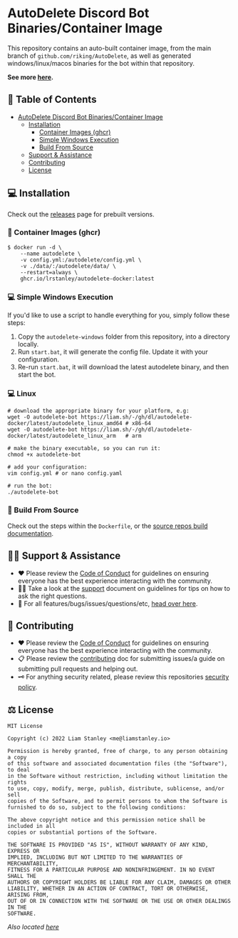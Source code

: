 # AutoDelete Discord Bot Binaries/Container Image

This repository contains an auto-built container image, from the main branch of `github.com/riking/AutoDelete`, as
well as generated windows/linux/macos binaries for the bot within that repository.

**See more [here](https://github.com/riking/AutoDelete).**

<!-- template:begin:toc -->
<!-- do not edit anything in this "template" block, its auto-generated -->
## :link: Table of Contents

- [AutoDelete Discord Bot Binaries/Container Image](#autodelete-discord-bot-binariescontainer-image)
  - [Installation](#computer-installation)
    - [Container Images (ghcr)](#whale-container-images-ghcr)
    - [Simple Windows Execution](#computer-simple-windows-execution)
    - [Build From Source](#toolbox-build-from-source)
  - [Support &amp; Assistance](#raising_hand_man-support--assistance)
  - [Contributing](#handshake-contributing)
  - [License](#balance_scale-license)
<!-- template:end:toc -->

## :computer: Installation

Check out the [releases](https://github.com/lrstanley/autodelete-docker/releases)
page for prebuilt versions.

### :whale: Container Images (ghcr)

```console
$ docker run -d \
    --name autodelete \
    -v config.yml:/autodelete/config.yml \
    -v ./data/:/autodelete/data/ \
    --restart=always \
    ghcr.io/lrstanley/autodelete-docker:latest
```

### :computer: Simple Windows Execution

If you'd like to use a script to handle everything for you, simply follow these steps:

1. Copy the `autodelete-windows` folder from this repository, into a directory locally.
2. Run `start.bat`, it will generate the config file. Update it with your configuration.
3. Re-run `start.bat`, it will download the latest autodelete binary, and then start the bot.

### :computer: Linux

```console
# download the appropriate binary for your platform, e.g:
wget -O autodelete-bot https://liam.sh/-/gh/dl/autodelete-docker/latest/autodelete_linux_amd64 # x86-64
wget -O autodelete-bot https://liam.sh/-/gh/dl/autodelete-docker/latest/autodelete_linux_arm   # arm

# make the binary executable, so you can run it:
chmod +x autodelete-bot

# add your configuration:
vim config.yml # or nano config.yaml

# run the bot:
./autodelete-bot
```

### :toolbox: Build From Source

Check out the steps within the `Dockerfile`, or the [source repos build documentation](https://github.com/riking/AutoDelete/blob/master/docs/build.sh).

<!-- template:begin:support -->
<!-- do not edit anything in this "template" block, its auto-generated -->
## :raising_hand_man: Support & Assistance

- :heart: Please review the [Code of Conduct](.github/CODE_OF_CONDUCT.md) for
     guidelines on ensuring everyone has the best experience interacting with
     the community.
- :raising_hand_man: Take a look at the [support](.github/SUPPORT.md) document on
     guidelines for tips on how to ask the right questions.
- :lady_beetle: For all features/bugs/issues/questions/etc, [head over here](https://github.com/lrstanley/autodelete-docker/issues/new/choose).
<!-- template:end:support -->

<!-- template:begin:contributing -->
<!-- do not edit anything in this "template" block, its auto-generated -->
## :handshake: Contributing

- :heart: Please review the [Code of Conduct](.github/CODE_OF_CONDUCT.md) for guidelines
     on ensuring everyone has the best experience interacting with the
    community.
- :clipboard: Please review the [contributing](.github/CONTRIBUTING.md) doc for submitting
     issues/a guide on submitting pull requests and helping out.
- :old_key: For anything security related, please review this repositories [security policy](https://github.com/lrstanley/autodelete-docker/security/policy).
<!-- template:end:contributing -->

<!-- template:begin:license -->
<!-- do not edit anything in this "template" block, its auto-generated -->
## :balance_scale: License

```
MIT License

Copyright (c) 2022 Liam Stanley <me@liamstanley.io>

Permission is hereby granted, free of charge, to any person obtaining a copy
of this software and associated documentation files (the "Software"), to deal
in the Software without restriction, including without limitation the rights
to use, copy, modify, merge, publish, distribute, sublicense, and/or sell
copies of the Software, and to permit persons to whom the Software is
furnished to do so, subject to the following conditions:

The above copyright notice and this permission notice shall be included in all
copies or substantial portions of the Software.

THE SOFTWARE IS PROVIDED "AS IS", WITHOUT WARRANTY OF ANY KIND, EXPRESS OR
IMPLIED, INCLUDING BUT NOT LIMITED TO THE WARRANTIES OF MERCHANTABILITY,
FITNESS FOR A PARTICULAR PURPOSE AND NONINFRINGEMENT. IN NO EVENT SHALL THE
AUTHORS OR COPYRIGHT HOLDERS BE LIABLE FOR ANY CLAIM, DAMAGES OR OTHER
LIABILITY, WHETHER IN AN ACTION OF CONTRACT, TORT OR OTHERWISE, ARISING FROM,
OUT OF OR IN CONNECTION WITH THE SOFTWARE OR THE USE OR OTHER DEALINGS IN THE
SOFTWARE.
```

_Also located [here](LICENSE)_
<!-- template:end:license -->
